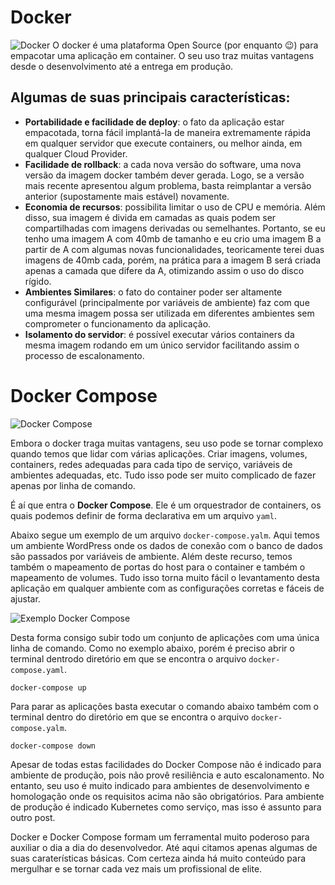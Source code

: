 # Docker


![Docker](https://upload.wikimedia.org/wikipedia/commons/thumb/4/4e/Docker_%28container_engine%29_logo.svg/1200px-Docker_%28container_engine%29_logo.svg.png)
O docker é uma plataforma Open Source (por enquanto 😉) para empacotar uma aplicação em container. O seu uso traz muitas vantagens desde o desenvolvimento até a entrega em produção.

## Algumas de suas principais características:

- **Portabilidade e facilidade de deploy**: o fato da aplicação estar empacotada, torna fácil implantá-la de maneira extremamente rápida em qualquer servidor que execute containers, ou melhor ainda, em qualquer Cloud Provider.
- **Facilidade de rollback**: a cada nova versão do software, uma nova versão da imagem docker também dever gerada. Logo, se a versão mais recente apresentou algum problema, basta reimplantar a versão anterior (supostamente mais estável) novamente.
- **Economia de recursos**: possibilita limitar o uso de CPU e memória. Além disso, sua imagem é divida em camadas as quais podem ser compartilhadas com imagens derivadas ou semelhantes. Portanto, se eu tenho uma imagem A com 40mb de tamanho e eu crio uma imagem B a partir de A com algumas novas funcionalidades, teoricamente terei duas imagens de 40mb cada, porém, na prática para a imagem B será criada apenas a camada que difere da A, otimizando assim o uso do disco rígido.
- **Ambientes Similares**: o fato do container poder ser altamente configurável (principalmente por variáveis de ambiente) faz com que uma mesma  imagem possa ser utilizada em diferentes ambientes sem comprometer o funcionamento da aplicação.
- **Isolamento do servidor**: é possível executar vários containers da mesma imagem rodando em um único servidor facilitando assim o processo de escalonamento.


# Docker Compose
![Docker Compose](https://www.kindpng.com/picc/m/27-272537_docker-compose-docker-compose-svg-hd-png-download.png)

Embora o docker traga muitas vantagens, seu uso pode se tornar complexo quando temos que lidar com várias aplicações. Criar imagens, volumes, containers, redes adequadas para cada tipo de serviço, variáveis de ambientes adequadas, etc. Tudo isso pode ser muito complicado de fazer apenas por linha de comando. 

É aí que entra o **Docker Compose**. Ele é um orquestrador de containers, os quais podemos definir de forma declarativa em um arquivo `yaml`.


Abaixo segue um exemplo de um arquivo `docker-compose.yalm`. Aqui temos um ambiente WordPress onde os dados de conexão com o banco de dados são passados por variáveis de ambiente. Além deste recurso, temos também o mapeamento de portas do host para o container e também o mapeamento de volumes. Tudo isso torna muito fácil o levantamento  desta aplicação em qualquer ambiente com as configurações corretas e fáceis de ajustar.

![Exemplo Docker Compose](https://miro.medium.com/max/524/1*TeBgetHlGCePc9Nq0__AtQ.png)

Desta forma consigo subir todo um conjunto de aplicações com uma única linha de comando. Como no exemplo abaixo, porém é preciso abrir o terminal dentrodo diretório em que se encontra o arquivo `docker-compose.yaml`.
```
docker-compose up
```

Para parar as aplicações basta executar o comando abaixo também com o terminal dentro do diretório em que se encontra o arquivo `docker-compose.yalm`.
```
docker-compose down
```

Apesar de todas estas facilidades do Docker Compose não é indicado para ambiente de produção, pois não provê resiliência e auto escalonamento. No entanto, seu uso é muito indicado para ambientes de desenvolvimento e homologação onde os requisitos acima não são obrigatórios. Para ambiente de produção é indicado Kubernetes como serviço, mas isso é assunto para outro post.

Docker e Docker Compose formam um ferramental muito poderoso para auxiliar o dia a dia do desenvolvedor. Até aqui citamos apenas algumas de suas caraterísticas básicas. Com certeza ainda há muito conteúdo para mergulhar e se tornar cada vez mais um profissional de elite.
